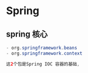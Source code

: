 # Spring

## spring 核心

```java
- org.springframework.beans
- org.springframework.context

这2个包是Spring IOC 容器的基础,
```